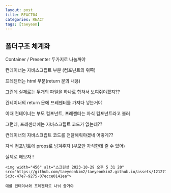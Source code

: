 ```yaml
---
layout: post
title: REACT04
categories: REACT
tags: [taeyeon]
---
```


## 폴더구조 체계화

Container / Presenter 두가지로 나눌꺼야

컨테이너는 자바스크립트 부분 (컴포넌트의 위쪽)

프레젠터는 html 부분(return 문의 내용)

그런데 실제로는 두개의 파일을 하나로 합쳐서 보여줘야겠지??

컨테이너의 return 문에 프레젠터를 가져다 넣는거야

이때 컨테이너는 부모 컴포넌트, 프레젠터는 자식 컴포넌트라고 불러

그런데, 프레젠터에는 자바스크립트 코드가 없는데??

컨테이너의 자바스크립트 코드를 전달해줘야겠네 어떻게??

자식 컴포넌트에 props로 넘겨주자 (부모만 자식한테 줄 수 있어)

실제로 해보자 !

```
<img width="456" alt="스크린샷 2023-10-29 오후 5 31 20" src="https://github.com/taeyeonkim2/taeyeonkim2.github.io/assets/121271236/02074b13-5c3c-47e7-9275-07ecce0141ea">

얘를 컨테이너와 프레젠터로 나눠 줄거야
```




